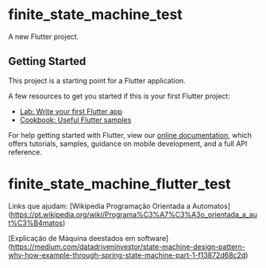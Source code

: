 # finite_state_machine_test

A new Flutter project.

## Getting Started

This project is a starting point for a Flutter application.

A few resources to get you started if this is your first Flutter project:

- [Lab: Write your first Flutter app](https://flutter.dev/docs/get-started/codelab)
- [Cookbook: Useful Flutter samples](https://flutter.dev/docs/cookbook)

For help getting started with Flutter, view our
[online documentation](https://flutter.dev/docs), which offers tutorials,
samples, guidance on mobile development, and a full API reference.
# finite_state_machine_flutter_test

Links que ajudam:
[Wikipedia Programação Orientada a Automatos]
(https://pt.wikipedia.org/wiki/Programa%C3%A7%C3%A3o_orientada_a_aut%C3%B4matos)

[Explicação de Máquina deestados em software]
(https://medium.com/datadriveninvestor/state-machine-design-pattern-why-how-example-through-spring-state-machine-part-1-f13872d68c2d)
